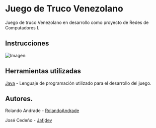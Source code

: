 # Juego de Truco Venezolano

Juego de truco Venezolano en desarrollo como proyecto de Redes de Computadores I.

## Instrucciones 

![Imagen](https://steemitimages.com/DQmVeDeygtYLqj23BNAJ7LofgRGKqU9UeGeqk77XgGVJTCu/image.png)

## Herramientas utilizadas 

 [Java](https://www.java.com/) - Lenguaje de programación utilizado para el desarrollo del juego.

## Autores.

   Rolando Andrade - [RolandoAndrade](https://github.com/RolandoAndrade)
   
   José Cedeño - [Jafjdev](https://github.com/jafjdev)
